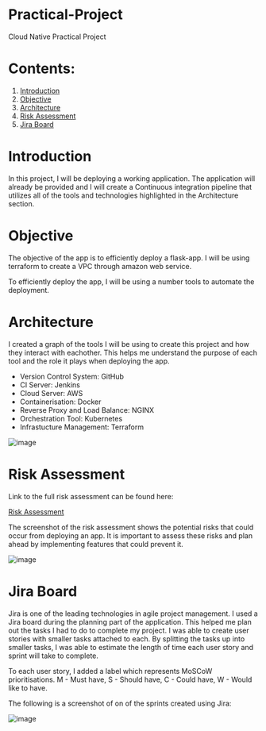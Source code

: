# Practical-Project

Cloud Native Practical Project

# Contents: #
1. [Introduction](#Introduction)
2. [Objective](#Objective)
3. [Architecture](#Architecture)
4. [Risk Assessment](#Risk-Assesment)
5. [Jira Board](#Jira-Board)

# Introduction

In this project, I will be deploying a working application.
The application will already be provided and I will create a Continuous integration pipeline that utilizes all of the tools and technologies highlighted in the Architecture section.

# Objective

The objective of the app is to efficiently deploy a flask-app. I will be using terraform to create a VPC through amazon web service.

To efficiently deploy the app, I will be using a number tools to automate the deployment.

# Architecture

I created a graph of the tools I will be using to create this project and how they interact with eachother. This helps me understand the purpose of each tool and the role it plays when deploying the app.

* Version Control System: GitHub
* CI Server: Jenkins
* Cloud Server: AWS
* Containerisation: Docker
* Reverse Proxy and Load Balance: NGINX
* Orchestration Tool: Kubernetes
* Infrastucture Management: Terraform


![image](https://user-images.githubusercontent.com/78487653/114124437-5de62600-98ec-11eb-99e3-358baa76bd58.png)




# Risk Assessment

Link to the full risk assessment can be found here:

[Risk Assessment](https://docs.google.com/spreadsheets/d/15b4NV8_hYK5qgIZLMVYyuaRH7KrbpBTeHN9K1fcmpyo/edit?usp=sharing)

The screenshot of the risk assessment shows the potential risks that could occur from deploying an app. It is important to assess these risks and plan ahead by implementing features that could prevent it.

![image](https://user-images.githubusercontent.com/78487653/114124515-8ec65b00-98ec-11eb-82aa-79c68f11c495.png)


# Jira Board

Jira is one of the leading technologies in agile project management. 
I used a Jira board during the planning part of the application. This helped me plan out the tasks I had to do to complete my project. I was able to create user stories with smaller tasks attached to each. By splitting the tasks up into smaller tasks, I was able to estimate the length of time each user story and sprint will take to complete.

To each user story, I added a label which represents MoSCoW prioritisations.
M - Must have,
S - Should have,
C - Could have,
W - Would like to have.

The following is a screenshot of on of the sprints created using Jira:

![image](https://user-images.githubusercontent.com/78487653/114124635-c9c88e80-98ec-11eb-9f23-c8a5c918cfe0.png)












